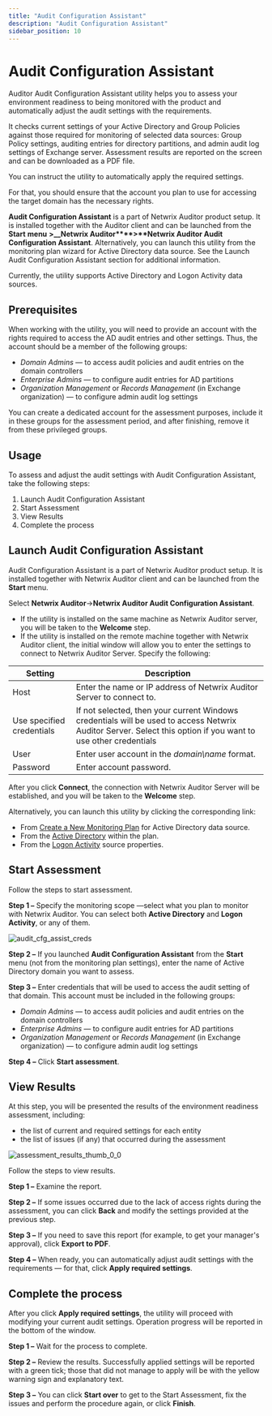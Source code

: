 ```yaml
---
title: "Audit Configuration Assistant"
description: "Audit Configuration Assistant"
sidebar_position: 10
---
```


# Audit Configuration Assistant

Auditor Audit Configuration Assistant utility helps you to assess your environment readiness to
being monitored with the product and automatically adjust the audit settings with the requirements.

It checks current settings of your Active Directory and Group Policies against those required for
monitoring of selected data sources: Group Policy settings, auditing entries for directory
partitions, and admin audit log settings of Exchange server. Assessment results are reported on the
screen and can be downloaded as a PDF file.

You can instruct the utility to automatically apply the required settings.

For that, you should ensure that the account you plan to use for accessing the target domain has the
necessary rights.

**Audit Configuration Assistant** is a part of Netwrix Auditor product setup. It is installed
together with the Auditor client and can be launched from the **Start** **menu** **>\_\_**Netwrix
Auditor\*\*\*\*>**\*\*Netwrix Auditor Audit Configuration Assistant**. Alternatively, you can launch
this utility from the monitoring plan wizard for Active Directory data source. See the Launch Audit
Configuration Assistant section for additional information.

Currently, the utility supports Active Directory and Logon Activity data sources.

## Prerequisites

When working with the utility, you will need to provide an account with the rights required to
access the AD audit entries and other settings. Thus, the account should be a member of the
following groups:

- _Domain Admins_ — to access audit policies and audit entries on the domain controllers
- _Enterprise Admins_ — to configure audit entries for AD partitions
- _Organization Management_ or _Records Management_ (in Exchange organization) — to configure admin
  audit log settings

You can create a dedicated account for the assessment purposes, include it in these groups for the
assessment period, and after finishing, remove it from these privileged groups.

## Usage

To assess and adjust the audit settings with Audit Configuration Assistant, take the following
steps:

1. Launch Audit Configuration Assistant
2. Start Assessment
3. View Results
4. Complete the process

## Launch Audit Configuration Assistant

Audit Configuration Assistant is a part of Netwrix Auditor product setup. It is installed together
with Netwrix Auditor client and can be launched from the **Start** menu.

Select **Netwrix Auditor**→**Netwrix Auditor Audit Configuration Assistant**.

- If the utility is installed on the same machine as Netwrix Auditor server, you will be taken to
  the **Welcome** step.
- If the utility is installed on the remote machine together with Netwrix Auditor client, the
  initial window will allow you to enter the settings to connect to Netwrix Auditor Server. Specify
  the following:

| Setting                   | Description                                                                                                                                                   |
| ------------------------- | ------------------------------------------------------------------------------------------------------------------------------------------------------------- |
| Host                      | Enter the name or IP address of Netwrix Auditor Server to connect to.                                                                                         |
| Use specified credentials | If not selected, then your current Windows credentials will be used to access Netwrix Auditor Server. Select this option if you want to use other credentials |
| User                      | Enter user account in the _domain\name_ format.                                                                                                               |
| Password                  | Enter account password.                                                                                                                                       |

After you click **Connect**, the connection with Netwrix Auditor Server will be established, and you
will be taken to the **Welcome** step.

Alternatively, you can launch this utility by clicking the corresponding link:

- From [Create a New Monitoring Plan](/docs/auditor/10.8/admin/monitoringplans/create.md) for Active Directory data
  source.
- From the [Active Directory](/docs/auditor/10.8/admin/monitoringplans/activedirectory/overview.md) within the plan.
- From the [Logon Activity](/docs/auditor/10.8/admin/monitoringplans/logonactivity/overview.md) source properties.

## Start Assessment

Follow the steps to start assessment.

**Step 1 –** Specify the monitoring scope —select what you plan to monitor with Netwrix Auditor. You
can select both **Active Directory** and **Logon Activity**, or any of them.

![audit_cfg_assist_creds](/images/auditor/10.7/tools/audit_cfg_assist_creds.webp)

**Step 2 –** If you launched **Audit Configuration Assistant** from the **Start** menu (not from the
monitoring plan settings), enter the name of Active Directory domain you want to assess.

**Step 3 –** Enter credentials that will be used to access the audit setting of that domain. This
account must be included in the following groups:

- _Domain Admins_ — to access audit policies and audit entries on the domain controllers
- _Enterprise Admins_ — to configure audit entries for AD partitions
- _Organization Management_ or _Records Management_ (in Exchange organization) — to configure admin
  audit log settings

**Step 4 –** Click **Start assessment**.

## View Results

At this step, you will be presented the results of the environment readiness assessment, including:

- the list of current and required settings for each entity
- the list of issues (if any) that occurred during the assessment

![assessment_results_thumb_0_0](/images/auditor/10.7/tools/assessment_results_thumb_0_0.webp)

Follow the steps to view results.

**Step 1 –** Examine the report.

**Step 2 –** If some issues occurred due to the lack of access rights during the assessment, you can
click **Back** and modify the settings provided at the previous step.

**Step 3 –** If you need to save this report (for example, to get your manager's approval), click
**Export to PDF**.

**Step 4 –** When ready, you can automatically adjust audit settings with the requirements — for
that, click **Apply required settings**.

## Complete the process

After you click **Apply required settings**, the utility will proceed with modifying your current
audit settings. Operation progress will be reported in the bottom of the window.

**Step 1 –** Wait for the process to complete.

**Step 2 –** Review the results. Successfully applied settings will be reported with a green tick;
those that did not manage to apply will be with the yellow warning sign and explanatory text.

**Step 3 –** You can click **Start over** to get to the Start Assessment, fix the issues and perform
the procedure again, or click **Finish**.
